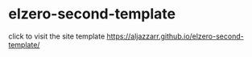 # elzero-second-template
click to visit the site template
https://aljazzarr.github.io/elzero-second-template/
